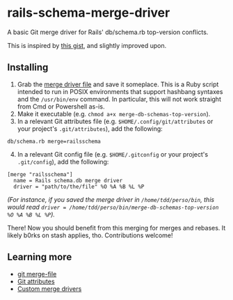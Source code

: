 # rails-schema-merge-driver

A basic Git merge driver for Rails' db/schema.rb top-version conflicts.

This is inspired by [this gist](https://gist.github.com/jeromedalbert/afab24e80102b41d75d5f5538f1459c4), and slightly improved upon.

## Installing

1. Grab the [merge driver file](https://github.com/deliciousinsights/rails-schema-merge-driver/blob/main/merge-db-schema-top-versions) and save it someplace.  This is a Ruby script intended to run in POSIX environments that support hashbang syntaxes and the `/usr/bin/env` command.  In particular, this will not work straight from Cmd or Powershell as-is.
2. Make it executable (e.g. `chmod a+x merge-db-schemas-top-version`).
3. In a relevant Git attributes file (e.g. `$HOME/.config/git/attributes` or your project's `.git/attributes`), add the following:

```gitconfig
db/schema.rb merge=railsschema
```

4. In a relevant Git config file (e.g. `$HOME/.gitconfig` or your project's `.git/config`), add the following:

```gitconfig
[merge "railsschema"]
  name = Rails schema.db merge driver
  driver = "path/to/the/file" %O %A %B %L %P
```

_(For instance, if you saved the merge driver in `/home/tdd/perso/bin`, this would read `driver = /home/tdd/perso/bin/merge-db-schemas-top-version %O %A %B %L %P`)._

There! Now you should benefit from this merging for merges and rebases.  It likely b0rks on stash applies, tho.  Contributions welcome!

## Learning more

- [git merge-file](https://git-scm.com/docs/git-merge-file)
- [Git attributes](https://git-scm.com/docs/gitattributes)
- [Custom merge drivers](https://git-scm.com/docs/gitattributes#_defining_a_custom_merge_driver)
